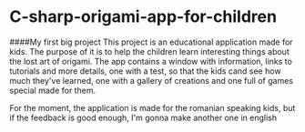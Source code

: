 # C-sharp-origami-app-for-children

####My first big project
This project is an educational application made for kids.
The purpose of it is to help the children learn interesting things about the lost art of origami.
The app contains a window with information, links to tutorials and more details, one with a test, so that the kids cand see how much they've learned, one with a gallery of creations and one full of games special made for them.

For the moment, the application is made for the romanian speaking kids, but if the feedback is good enough, I'm gonna make another one in english

